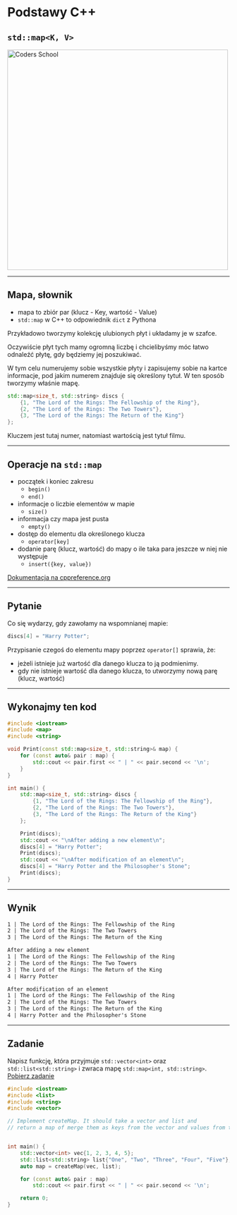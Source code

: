 <!-- .slide: data-background="#111111" -->

# Podstawy C++

## `std::map<K, V>`

<a href="https://coders.school">
    <img width="500" data-src="../coders_school_logo.png" alt="Coders School" class="plain">
</a>

___

## Mapa, słownik

* mapa to zbiór par (klucz - Key, wartość - Value)
* `std::map` w C++ to odpowiednik `dict` z Pythona

Przykładowo tworzymy kolekcję ulubionych płyt i układamy je w szafce.
<!-- .element: class="fragment fade-in" --> 
Oczywiście płyt tych mamy ogromną liczbę i chcielibyśmy móc łatwo odnaleźć płytę, gdy będziemy jej poszukiwać.
<!-- .element: class="fragment fade-in" --> 
W tym celu numerujemy sobie wszystkie płyty i zapisujemy sobie na kartce informacje, pod jakim numerem znajduje się określony tytuł. W ten sposób tworzymy właśnie mapę.
<!-- .element: class="fragment fade-in" --> 

```cpp
std::map<size_t, std::string> discs {
    {1, "The Lord of the Rings: The Fellowship of the Ring"},
    {2, "The Lord of the Rings: The Two Towers"},
    {3, "The Lord of the Rings: The Return of the King"}
};
```
<!-- .element: class="fragment fade-in" --> 

Kluczem jest tutaj numer, natomiast wartością jest tytuł filmu.
<!-- .element: class="fragment fade-in" --> 

___

## Operacje na `std::map`

* <!-- .element: class="fragment fade-in" --> początek i koniec zakresu
  * `begin()`
  * `end()`
* <!-- .element: class="fragment fade-in" --> informacje o liczbie elementów w mapie
  * `size()`
* <!-- .element: class="fragment fade-in" --> informacja czy mapa jest pusta
  * `empty()`
* <!-- .element: class="fragment fade-in" --> dostęp do elementu dla określonego klucza
  * `operator[key]`
* <!-- .element: class="fragment fade-in" --> dodanie parę (klucz, wartość) do mapy o ile taka para jeszcze w niej nie występuje
  * `insert({key, value})`

[Dokumentacja na cppreference.org](https://en.cppreference.com/w/cpp/container/map)
<!-- .element: class="fragment fade-in" -->


___

## Pytanie

Co się wydarzy, gdy zawołamy na wspomnianej mapie:

```cpp
discs[4] = "Harry Potter";
```

Przypisanie czegoś do elementu mapy poprzez `operator[]` sprawia, że:
<!-- .element: class="fragment fade-in" -->

* <!-- .element: class="fragment fade-in" --> jeżeli istnieje już wartość dla danego klucza to ją podmienimy.
* <!-- .element: class="fragment fade-in" --> gdy nie istnieje wartość dla danego klucza, to utworzymy nową parę (klucz, wartość)

___
<!-- .slide: style="font-size: 0.8em" -->

## Wykonajmy ten kod

```cpp
#include <iostream>
#include <map>
#include <string>

void Print(const std::map<size_t, std::string>& map) {
    for (const auto& pair : map) {
        std::cout << pair.first << " | " << pair.second << '\n';
    }
}

int main() {
    std::map<size_t, std::string> discs {
        {1, "The Lord of the Rings: The Fellowship of the Ring"},
        {2, "The Lord of the Rings: The Two Towers"},
        {3, "The Lord of the Rings: The Return of the King"}
    };

    Print(discs);
    std::cout << "\nAfter adding a new element\n";
    discs[4] = "Harry Potter";
    Print(discs);
    std::cout << "\nAfter modification of an element\n";
    discs[4] = "Harry Potter and the Philosopher's Stone";
    Print(discs);
}
```

___

## Wynik

```txt
1 | The Lord of the Rings: The Fellowship of the Ring
2 | The Lord of the Rings: The Two Towers
3 | The Lord of the Rings: The Return of the King

After adding a new element
1 | The Lord of the Rings: The Fellowship of the Ring
2 | The Lord of the Rings: The Two Towers
3 | The Lord of the Rings: The Return of the King
4 | Harry Potter

After modification of an element
1 | The Lord of the Rings: The Fellowship of the Ring
2 | The Lord of the Rings: The Two Towers
3 | The Lord of the Rings: The Return of the King
4 | Harry Potter and the Philosopher's Stone
```

___
<!-- .slide: style="font-size: 0.9em" -->

## Zadanie

Napisz funkcję, która przyjmuje `std::vector<int>` oraz `std::list<std::string>` i zwraca mapę `std::map<int, std::string>`. [Pobierz zadanie][task4]

```cpp
#include <iostream>
#include <list>
#include <string>
#include <vector>

// Implement createMap. It should take a vector and list and
// return a map of merge them as keys from the vector and values from the list


int main() {
    std::vector<int> vec{1, 2, 3, 4, 5};
    std::list<std::string> list{"One", "Two", "Three", "Four", "Five"};
    auto map = createMap(vec, list);

    for (const auto& pair : map)
        std::cout << pair.first << " | " << pair.second << '\n';

    return 0;
}
```

[task4]: https://github.com/coders-school/kurs_cpp_podstawowy/tree/master/module2/task4.cpp
